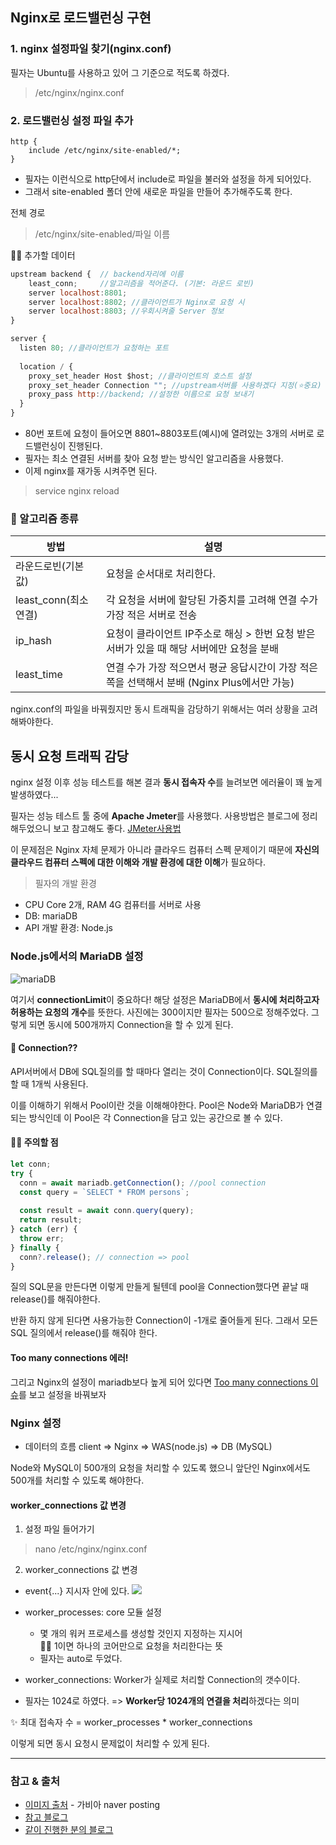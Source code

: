 ## Nginx로 로드밸런싱 구현

### 1. nginx 설정파일 찾기(nginx.conf)

필자는 Ubuntu를 사용하고 있어 그 기준으로 적도록 하겠다. 

> /etc/nginx/nginx.conf

### 2. 로드밸런싱 설정 파일 추가

```
http {
	include /etc/nginx/site-enabled/*;
}
```
- 필자는 이런식으로 http단에서 include로 파일을 불러와 설정을 하게 되어있다.
- 그래서 site-enabled 폴더 안에 새로운 파일을 만들어 추가해주도록 한다.

전체 경로
> /etc/nginx/site-enabled/파일 이름

👨‍💻 추가할 데이터

```js
upstream backend {  // backend자리에 이름
    least_conn;     //알고리즘을 적어준다. (기본: 라운드 로빈)
    server localhost:8801; 
    server localhost:8802; //클라이언트가 Nginx로 요청 시
    server localhost:8803; //우회시켜줄 Server 정보
}

server {
  listen 80; //클라이언트가 요청하는 포트
  
  location / {
    proxy_set_header Host $host; //클라이언트의 호스트 설정
    proxy_set_header Connection ""; //upstream서버를 사용하겠다 지정(⭐중요)
    proxy_pass http://backend; //설정한 이름으로 요청 보내기
  }
}
```

- 80번 포트에 요청이 들어오면 8801~8803포트(예시)에 열려있는 3개의 서버로 로드밸런싱이 진행된다. 
- 필자는 최소 연결된 서버를 찾아 요청 받는 방식인 알고리즘을 사용했다.
- 이제 nginx를 재가동 시켜주면 된다.

> service nginx reload



### 🔮 알고리즘 종류

|방법|설명|
|--|--|
|라운드로빈(기본값)|요청을 순서대로 처리한다.|
|least_conn(최소 연결)|각 요청을 서버에 할당된 가중치를 고려해 연결 수가 가장 적은 서버로 전송|
|ip_hash|요청이 클라이언트 IP주소로 해싱 > 한번 요청 받은 서버가 있을 때 해당 서버에만 요청을 분배|
|least_time|연결 수가 가장 적으면서 평균 응답시간이 가장 적은 쪽을 선택해서 분배 (Nginx Plus에서만 가능)|


nginx.conf의 파일을 바꿔줬지만 동시 트래픽을 감당하기 위해서는 여러 상황을 고려해봐야한다.

## 동시 요청 트래픽 감당


nginx 설정 이후 성능 테스트를 해본 결과 **동시 접속자 수**를 늘려보면 에러율이 꽤 높게 발생하였다...

필자는 성능 테스트 툴 중에 **Apache Jmeter**를 사용했다.
사용방법은 블로그에 정리해두었으니 보고 참고해도 좋다.
[JMeter사용법](https://velog.io/@kimjiwonpg98/JMETER-jmeter%EC%9D%84-%EC%9D%B4%EC%9A%A9%ED%95%B4-%EC%9B%B9%EC%84%9C%EB%B2%84-%EC%84%B1%EB%8A%A5%ED%85%8C%EC%8A%A4%ED%8A%B8%ED%95%98%EA%B8%B0)

이 문제점은 Nginx 자체 문제가 아니라 클라우드 컴퓨터 스펙 문제이기 때문에 **자신의 클라우드 컴퓨터 스펙에 대한 이해와 개발 환경에 대한 이해**가 필요하다.


> 필자의 개발 환경
- CPU Core 2개, RAM 4G 컴퓨터를 서버로 사용
- DB: mariaDB
- API 개발 환경: Node.js


### Node.js에서의 MariaDB 설정

![mariaDB](https://images.velog.io/images/kimjiwonpg98/post/16ee06a2-f7ff-41ce-9e0a-b1a91242cc21/maria.png)

여기서 **connectionLimit**이 중요하다!
해당 설정은 MariaDB에서 **동시에 처리하고자 허용하는 요청의 개수**를 뜻한다.
사진에는 300이지만 필자는 500으로 정해주었다.
그렇게 되면 동시에 500개까지 Connection을 할 수 있게 된다.

#### 🤔 Connection??
API서버에서 DB에 SQL질의를 할 때마다 열리는 것이 Connection이다. 
SQL질의를 할 때 1개씩 사용된다.

이를 이해하기 위해서 Pool이란 것을 이해해야한다.
Pool은 Node와 MariaDB가 연결되는 방식인데
이 Pool은 각 Connection을 담고 있는 공간으로 볼 수 있다.

#### 👷‍♂️ 주의할 점

```js
let conn;
try {
  conn = await mariadb.getConnection(); //pool connection
  const query = `SELECT * FROM persons`;
  
  const result = await conn.query(query);
  return result;
} catch (err) {
  throw err;
} finally {
  conn?.release(); // connection => pool
}
```

질의 SQL문을 만든다면 이렇게 만들게 될텐데 pool을 Connection했다면 끝날 때 release()를 해줘야한다.

반환 하지 않게 된다면 사용가능한 Connection이 -1개로 줄어들게 된다. 그래서 모든 SQL 질의에서 release()를 해줘야 한다.

#### Too many connections 에러!

그리고 Nginx의 설정이 mariadb보다 높게 되어 있다면 [Too many connections 이슈](https://velog.io/@kimjiwonpg98/mysql-too-many-connections-error-%ED%95%B4%EA%B2%B0-%EB%B0%A9%EB%B2%95)를 보고 설정을 바꿔보자


### Nginx 설정

- 데이터의 흐름
 client => Nginx => WAS(node.js) => DB (MySQL)
 
 Node와 MySQL이 500개의 요청을 처리할 수 있도록 했으니 앞단인 Nginx에서도 500개를 처리할 수 있도록 해야한다.
 
 
 #### worker_connections 값 변경
 
 1. 설정 파일 들어가기
 
 > nano /etc/nginx/nginx.conf

2. worker_connections 값 변경

- event{...} 지시자 안에 있다.
![](https://images.velog.io/images/kimjiwonpg98/post/dc3fec60-c4b6-43d4-a6b0-56f6043e18fc/image.png)


- worker_processes: core 모듈 설정
  - 몇 개의 워커 프로세스를 생성할 것인지 지정하는 지시어    
  🕵️‍♀️ 1이면 하나의 코어만으로 요청을 처리한다는 뜻
  - 필자는 auto로 두었다.
- worker_connections: Worker가 실제로 처리할 Connection의 갯수이다.
- 필자는 1024로 하였다. => **Worker당 1024개의 연결을 처리**하겠다는 의미


✨ 최대 접속자 수 = worker_processes * worker_connections

이렇게 되면 동시 요청시 문제없이 처리할 수 있게 된다.


------

### 참고 & 출처

- [이미지 출처](https://m.blog.naver.com/PostView.naver?isHttpsRedirect=true&blogId=innolifes&logNo=222078920240) - 가비아 naver posting
- [참고 블로그](https://kamang-it.tistory.com/entry/WebServernginxnginx%EB%A1%9C-%EB%A1%9C%EB%93%9C%EB%B0%B8%EB%9F%B0%EC%8B%B1-%ED%95%98%EA%B8%B0)
- [같이 진행한 분의 블로그](https://blog.naver.com/dnfla420/222472899816)

